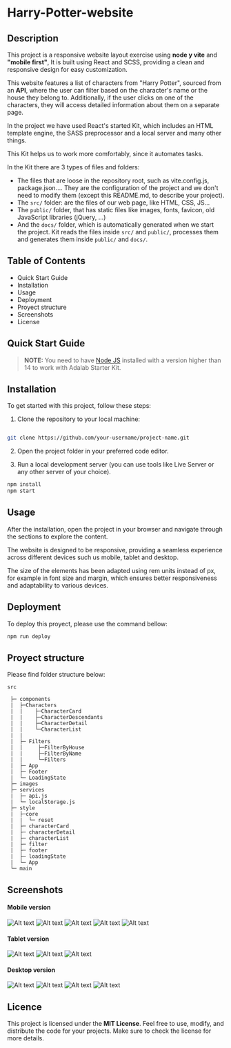 # Harry-Potter-website

## Description

This project is a responsive website layout exercise using **node y vite** and **"mobile first"**, It is built using React and SCSS, providing a clean and responsive design for easy customization. 

This website features a list of characters from "Harry Potter", sourced from an **API**, where the user can filter based on the character's name or the house they belong to. Additionally, if the user clicks on one of the characters, they will access detailed information about them on a separate page.

In the project we have used React's started Kit, which includes an HTML template engine, the SASS preprocessor and a local server and many other things. 

This Kit helps us to work more comfortably, since it automates tasks.

In the Kit there are 3 types of files and folders:

- The files that are loose in the repository root, such as vite.config.js, package.json.... They are the configuration of the project and we don't need to modify them (except this README.md, to describe your project).
- The `src/` folder: are the files of our web page, like HTML, CSS, JS...
- The `public/` folder, that has static files like images, fonts, favicon, old JavaScript libraries (jQuery, ...)
- And the `docs/` folder, which is automatically generated when we start the project. Kit reads the files inside `src/` and `public/`, processes them and generates them inside `public/` and `docs/`.

## Table of Contents

- Quick Start Guide
- Installation
- Usage
- Deployment
- Proyect structure
- Screenshots
- License

## Quick Start Guide

> **NOTE:** You need to have [Node JS](https://nodejs.org/) installed with a version higher than 14 to work with Adalab Starter Kit.

## Installation

To get started with this project, follow these steps:

1. Clone the repository to your local machine:

```bash

git clone https://github.com/your-username/project-name.git
```

2. Open the project folder in your preferred code editor.

3. Run a local development server (you can use tools like Live Server or any other server of your choice).

```bash
npm install  
npm start
```

## Usage

After the installation, open the project in your browser and navigate through the sections to explore the content. 

The website is designed to be responsive, providing a seamless experience across different devices such us mobile, tablet and desktop. 

The size of the elements has been adapted using rem units instead of px, for example in font size and margin, which ensures better responsiveness and adaptability to various devices.

## Deployment

To deploy this proyect, please use the command bellow:

```bash
npm run deploy
```

## Proyect structure

Please find folder structure below:

```
src

 ├─ components
 |  ├─Characters
 |  |    ├─CharacterCard
 |  |    ├─CharacterDescendants
 |  |    ├─CharacterDetail
 |  |    └─CharacterList
 |  |
 |  ├─ Filters
 |  |     ├─FilterByHouse
 |  |     ├─FilterByName
 |  |     └─Filters
 |  ├─ App
 |  ├─ Footer
 |  └─ LoadingState
 ├─ images
 ├─ services
 |  ├─ api.js
 |  └─ localStorage.js
 ├─ style
 |  ├─core
 |  |  └─ reset
 |  ├─ characterCard
 |  ├─ characterDetail
 |  ├─ characterList
 |  ├─ filter
 |  ├─ footer
 |  ├─ loadingState
 |  └─ App
 └─ main 

```
## Screenshots

#### Mobile version

![Alt text](./public/img1.png)
![Alt text](./public/img1.1.png)
![Alt text](./public/img2.png)
![Alt text](./public/img6.1.png)
![Alt text](./public/img3.png)

#### Tablet version


![Alt text](./public/img5.png)
![Alt text](./public/img5.1.png)
![Alt text](./public/img5.2.png)

#### Desktop version

![Alt text](./public/img4.png)
![Alt text](./public/img4.1.png)
![Alt text](./public/img6.png)
![Alt text](./public/img4.2.png)

## Licence

This project is licensed under the **MIT License**. Feel free to use, modify, and distribute the code for your projects. Make sure to check the license for more details.